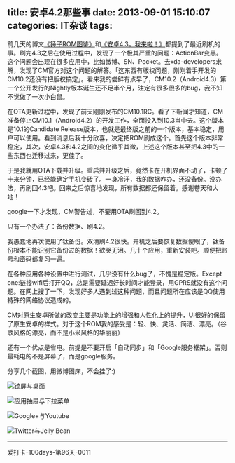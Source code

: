 title: 安卓4.2那些事
date: 2013-09-01 15:10:07
categories: IT杂谈
tags:
---
前几天的博文[《锤子ROM图鉴》](http://zipperary.com/2013/08/26/smartisan-share/)和[《安卓4.3，我来啦！》](http://zipperary.com/2013/08/27/gai-shi-san-shua-ji-shou-ji/)都提到了最近刷机的事。刷完4.3之后在使用过程中，发现了一个极其严重的问题：ActionBar变黑。这个问题会出现在很多应用中，比如微博、SN、Pocket。去xda-developers求解，发现了CM官方对这个问题的解答。「这东西有版权问题，刚刚着手开发的CM10.2还没有把版权搞定」。看来我的尝鲜有点早了，CM10.2（Android4.3）第一个公开发行的Nightly版本诞生还不足半个月，注定有很多很多的bug，我不知不觉做了一次小白鼠。

在OTA更新过程中，发现了前天刚刚发布的CM10.1RC。看了下新闻才知道，CM准备停止CM10.1（Android4.2）的开发工作，全面投入到10.3当中去。这个版本是10.1的Candidate Release版本，也就是最终版之前的一个版本，基本稳定，用户可以使用。看到消息后我十分欣喜，决定把ROM刷成这个。首先这个版本非常稳定，其次，安卓4.3和4.2之间的变化微乎其微，上述这个版本甚至把4.3中的一些东西也迁移过来，更佳了。

于是我就用OTA下载并升级。重启并升级之后，竟然卡在开机界面不动了，卡顿了十来分钟，已经能确定手机变砖了。一身冷汗，我的数据咋办，还没备份。没办法，再刷回4.3吧。回来之后惊喜地发现，所有数据都还保留着。感谢苍天和大地！

google一下才发现，CM警告过，不要用OTA刷回到4.2。

只有一个办法了：备份数据、刷4.2。

我愚蠢地再次使用了钛备份。双清刷4.2很快。开机之后要恢复数据傻眼了，钛备份根本不能识别它备份过的数据！欲哭无泪。几十个应用，重新安装吧。顺便把账号和密码都复习一遍。

在各种应用各种设置中进行测试，几乎没有什么bug了，不愧是稳定版。Except one:链接wifi后打开QQ，总是需要延迟好长时间才能登录，用GPRS就没有这个问题。在网上搜了一下，发现好多人遇到过这种问题，而且问题所在应该是QQ使用特殊的网络协议造成的。

CM对原生安卓所做的改变主要是功能上的增强和人性化上的提升，UI很好的保留了原生安卓的样式。对于这个ROM我的感受是：轻、快、灵活、简洁、漂亮。（谷歌风格的漂亮，而不是小米风格的华丽丽）

还有一个优点是省电。前提是不要开启「自动同步」和「Google服务框架」。否则最耗电的不是屏幕了，而是google服务。

分享几个截图，用微博图床，不会挂了:)

<!--more-->

![锁屏与桌面](http://ww3.sinaimg.cn/large/5e8cb366jw1e85w6tmsy5j214u104tga.jpg)


![应用抽屉与下拉菜单](http://ww4.sinaimg.cn/large/5e8cb366jw1e85w8o6e2hj214u1040yo.jpg)

![Google+与Youtube](http://ww4.sinaimg.cn/large/5e8cb366jw1e85w9tqojoj214u104qa9.jpg)

![Twitter与Jelly Bean](http://ww3.sinaimg.cn/large/5e8cb366jw1e85wak10zhj214u104jzj.jpg)

---

爱打卡-100days-第96天-0011
